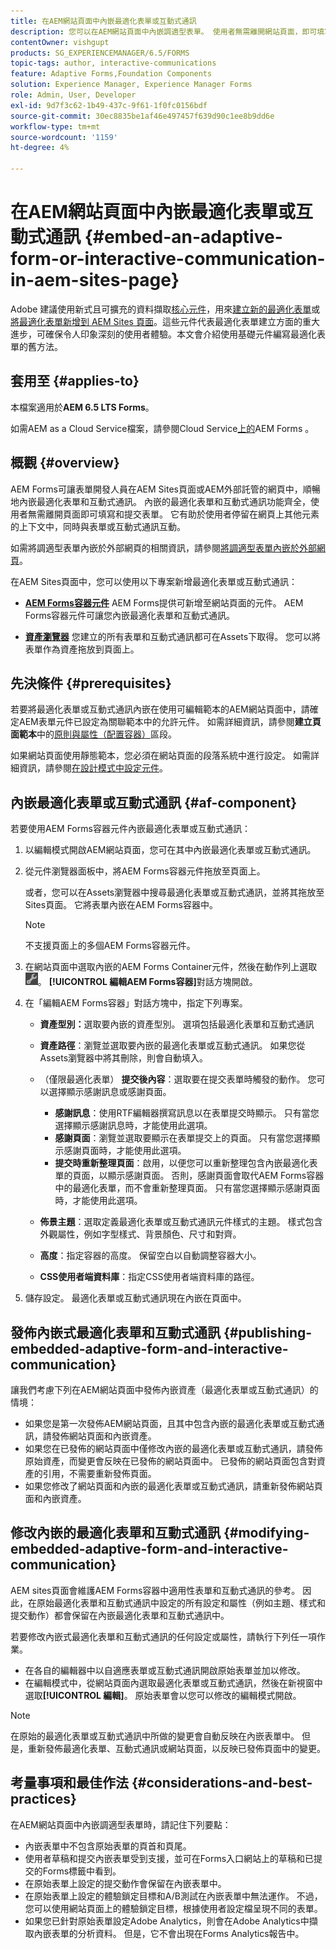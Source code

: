 ```yaml
---
title: 在AEM網站頁面中內嵌最適化表單或互動式通訊
description: 您可以在AEM網站頁面中內嵌調適型表單。 使用者無需離開網站頁面，即可填寫及提交表單。
contentOwner: vishgupt
products: SG_EXPERIENCEMANAGER/6.5/FORMS
topic-tags: author, interactive-communications
feature: Adaptive Forms,Foundation Components
solution: Experience Manager, Experience Manager Forms
role: Admin, User, Developer
exl-id: 9d7f3c62-1b49-437c-9f61-1f0fc0156bdf
source-git-commit: 30ec8835be1af46e497457f639d90c1ee8b9dd6e
workflow-type: tm+mt
source-wordcount: '1159'
ht-degree: 4%

---
```


# 在AEM網站頁面中內嵌最適化表單或互動式通訊 {#embed-an-adaptive-form-or-interactive-communication-in-aem-sites-page}

<span class="preview">Adobe 建議使用新式且可擴充的資料擷取[核心元件](https://experienceleague.adobe.com/docs/experience-manager-core-components/using/adaptive-forms/introduction.html)，用來[建立新的最適化表單](/help/forms/using/create-an-adaptive-form-core-components.md)或[將最適化表單新增到 AEM Sites 頁面](/help/forms/using/create-or-add-an-adaptive-form-to-aem-sites-page.md)。這些元件代表最適化表單建立方面的重大進步，可確保令人印象深刻的使用者體驗。本文會介紹使用基礎元件編寫最適化表單的舊方法。</span>

## 套用至 {#applies-to}

本檔案適用於&#x200B;**AEM 6.5 LTS Forms**。

如需AEM as a Cloud Service檔案，請參閱Cloud Service[上的](https://experienceleague.adobe.com/docs/experience-manager-cloud-service/content/forms/integrate/services/embed-adaptive-form-aem-sites.html)AEM Forms 。


## 概觀 {#overview}

AEM Forms可讓表單開發人員在AEM Sites頁面或AEM外部託管的網頁中，順暢地內嵌最適化表單和互動式通訊。 內嵌的最適化表單和互動式通訊功能齊全，使用者無需離開頁面即可填寫和提交表單。 它有助於使用者停留在網頁上其他元素的上下文中，同時與表單或互動式通訊互動。

如需將調適型表單內嵌於外部網頁的相關資訊，請參閱[將調適型表單內嵌於外部網頁](/help/forms/using/embed-adaptive-form-external-web-page.md)。

在AEM Sites頁面中，您可以使用以下專案新增最適化表單或互動式通訊：

* **[AEM Forms容器元件](/help/forms/using/embed-adaptive-form-aem-sites.md#af-component)**
AEM Forms提供可新增至網站頁面的元件。 AEM Forms容器元件可讓您內嵌最適化表單和互動式通訊。

* **[資產瀏覽器](/help/forms/using/embed-adaptive-form-aem-sites.md#asset-browser)**
您建立的所有表單和互動式通訊都可在Assets下取得。 您可以將表單作為資產拖放到頁面上。

## 先決條件 {#prerequisites}

若要將最適化表單或互動式通訊內嵌在使用可編輯範本的AEM網站頁面中，請確定AEM表單元件已設定為關聯範本中的允許元件。 如需詳細資訊，請參閱&#x200B;**建立頁面範本**&#x200B;中的[原則與屬性（配置容器）](/help/sites-authoring/templates.md)區段。

如果網站頁面使用靜態範本，您必須在網站頁面的段落系統中進行設定。 如需詳細資訊，請參閱[在設計模式中設定元件](/help/sites-authoring/default-components-designmode.md)。

## 內嵌最適化表單或互動式通訊 {#af-component}

若要使用AEM Forms容器元件內嵌最適化表單或互動式通訊：

1. 以編輯模式開啟AEM網站頁面，您可在其中內嵌最適化表單或互動式通訊。
1. 從元件瀏覽器面板中，將AEM Forms容器元件拖放至頁面上。

   或者，您可以在Assets瀏覽器中搜尋最適化表單或互動式通訊，並將其拖放至Sites頁面。 它將表單內嵌在AEM Forms容器中。

   >[!NOTE]
   >
   >不支援頁面上的多個AEM Forms容器元件。

1. 在網站頁面中選取內嵌的AEM Forms Container元件，然後在動作列上選取![settings_icon](assets/settings_icon.png)。 **[!UICONTROL 編輯AEM Forms容器]**&#x200B;對話方塊開啟。
1. 在「編輯AEM Forms容器」對話方塊中，指定下列專案。

   * **資產型別：**&#x200B;選取要內嵌的資產型別。 選項包括最適化表單和互動式通訊
   * **資產路徑**：瀏覽並選取要內嵌的最適化表單或互動式通訊。 如果您從Assets瀏覽器中將其刪除，則會自動填入。
   * （僅限最適化表單） **提交後內容**：選取要在提交表單時觸發的動作。 您可以選擇顯示感謝訊息或感謝頁面。

      * **感謝訊息**：使用RTF編輯器撰寫訊息以在表單提交時顯示。 只有當您選擇顯示感謝訊息時，才能使用此選項。
      * **感謝頁面**：瀏覽並選取要顯示在表單提交上的頁面。 只有當您選擇顯示感謝頁面時，才能使用此選項。
      * **提交時重新整理頁面**：啟用，以便您可以重新整理包含內嵌最適化表單的頁面，以顯示感謝頁面。 否則，感謝頁面會取代AEM Forms容器中的最適化表單，而不會重新整理頁面。 只有當您選擇顯示感謝頁面時，才能使用此選項。

   * **佈景主題**：選取定義最適化表單或互動式通訊元件樣式的主題。 樣式包含外觀屬性，例如字型樣式、背景顏色、尺寸和對齊。
   * **高度**：指定容器的高度。 保留空白以自動調整容器大小。
   * **CSS使用者端資料庫**：指定CSS使用者端資料庫的路徑。

1. 儲存設定。 最適化表單或互動式通訊現在內嵌在頁面中。

## 發佈內嵌式最適化表單和互動式通訊 {#publishing-embedded-adaptive-form-and-interactive-communication}

讓我們考慮下列在AEM網站頁面中發佈內嵌資產（最適化表單或互動式通訊）的情境：

* 如果您是第一次發佈AEM網站頁面，且其中包含內嵌的最適化表單或互動式通訊，請發佈網站頁面和內嵌資產。
* 如果您在已發佈的網站頁面中僅修改內嵌的最適化表單或互動式通訊，請發佈原始資產，而變更會反映在已發佈的網站頁面中。 已發佈的網站頁面包含對資產的引用，不需要重新發佈頁面。
* 如果您修改了網站頁面和內嵌的最適化表單或互動式通訊，請重新發佈網站頁面和內嵌資產。

## 修改內嵌的最適化表單和互動式通訊 {#modifying-embedded-adaptive-form-and-interactive-communication}

AEM sites頁面會維護AEM Forms容器中適用性表單和互動式通訊的參考。 因此，在原始最適化表單和互動式通訊中設定的所有設定和屬性（例如主題、樣式和提交動作）都會保留在內嵌最適化表單和互動式通訊中。

若要修改內嵌式最適化表單和互動式通訊的任何設定或屬性，請執行下列任一項作業。

* 在各自的編輯器中以自適應表單或互動式通訊開啟原始表單並加以修改。
* 在編輯模式中，從網站頁面內選取最適化表單或互動式通訊，然後在新視窗中選取&#x200B;**[!UICONTROL 編輯]**。 原始表單會以您可以修改的編輯模式開啟。

>[!NOTE]
>
>在原始的最適化表單或互動式通訊中所做的變更會自動反映在內嵌表單中。 但是，重新發佈最適化表單、互動式通訊或網站頁面，以反映已發佈頁面中的變更。

## 考量事項和最佳作法 {#considerations-and-best-practices}

在AEM網站頁面中內嵌調適型表單時，請記住下列要點：

* 內嵌表單中不包含原始表單的頁首和頁尾。
* 使用者草稿和提交內嵌表單受到支援，並可在Forms入口網站上的草稿和已提交的Forms標籤中看到。
* 在原始表單上設定的提交動作會保留在內嵌表單中。
* 在原始表單上設定的體驗鎖定目標和A/B測試在內嵌表單中無法運作。 不過，您可以使用網站頁面上的體驗鎖定目標，根據使用者設定檔呈現不同的表單。
* 如果您已針對原始表單設定Adobe Analytics，則會在Adobe Analytics中擷取內嵌表單的分析資料。 但是，它不會出現在Forms Analytics報告中。
